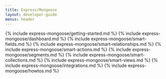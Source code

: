 ```yaml
---
title: Express/Mongoose
layout: developer-guide
menus: header
---
```


{% include express-mongoose/getting-started.md %}
{% include express-mongoose/dashboard.md %}
{% include express-mongoose/smart-fields.md %}
{% include express-mongoose/smart-relationships.md %}
{% include express-mongoose/smart-actions.md %}
{% include express-mongoose/segments.md %}
{% include express-mongoose/smart-collections.md %}
{% include express-mongoose/smart-views.md %}
{% include express-mongoose/integrations.md %}
{% include express-mongoose/howtos.md %}
